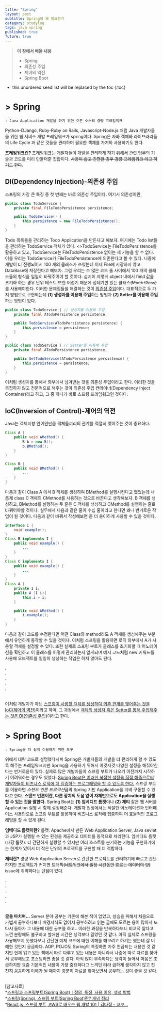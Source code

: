 ```yaml
---
title: "Spring"
layout: post
subtitle: Spring이 왜 필요한가
category: studylog
tags: java spring
published: true
future: true
---
```


> **이 장에서 배울 내용**
>
> * Spring
> * 의존성 주입
> * 제어의 역전
> * Spring Boot

<!--more-->

* this unordered seed list will be replaced by the toc
{:toc}

# > Spring
    : Java Application 개발을 하기 위한 오픈 소스의 경량 프레임워크

Python-DJango, Ruby-Ruby on Rails, Javascript-Node.js 처럼 Java 개발자들을 위한 웹 서비스 개발 프레임워크가 spring이다. Spring은 자바 객체와 라이브러리들의 Life Cycle 과 같은 것들을 관리하며 필요한 객체를 가져와 사용하기도 한다.

**프레임워크란?**
프레임워크는 개발자들이 개발을 편리하게 하기 위해서 관련 업무의 기술과 코드를 미리 만들어준 집합이다. ~~사용이 쉽고 간편한 경우 경량 프레임워크 라고 하기도 한다.~~

## DI(Dependency Injection)-의존성 주입
스프링의 가장 큰 특징 중 첫 번째는 바로 의존성 주입이다. 여기서 의존성이란, 
```java
public class TodoService {
    private final FileTodoPersistence persistence;

    public TodoService() {
        this.persistence = new FileTodoPersistence();
    }
}
```
Todo 목록들을 관리하는 Todo Application을 만든다고 해보자. 여기에는 Todo list들을 관리하는 TodoService 객체가 있다. <>TodoService는 FileTodoPersistence를 활용하고 있고, TodoService는 FileTodoPersistence 없이는 제 기능을 할 수 없다. 이를 우리는 TodoService가 FileTodoPersistence에 의존</u>한다고 볼 수 있다.
나중에 개발이 더 진행되어서 100 개의 클래스가 쓰였는데 이제 File에 저장하지 않고 DataBase에 저장한다고 해보자. 그럼 우리는 수 많은 코드 줄 사이에서 100 개의 클래스들의 형식을 일일히 바꿔주어야 할 것이다. 심지어 저렇게 object 내에서 field 값을 초기화 하는 경우 단위 테스트 또한 어렵기 때문에 껍데기만 있는 클래스~~(Mock Class)~~를 사용해야한다. 이러한 문제점들을 해결하는 것이 <u>의존성 주입</u>이다. 대표적으로 두 가지 방법으로 구현되는데 **(1) 생성자를 이용해 주입**하는 방법과 **(2) Setter를 이용해 주입** 하는 방법이 있다.
```java
public class TodoService { // 생성자를 이용해 주입
    private final ATodoPersistence persistence;

    public TodoService(ATodoPersistence persistence) {
        this.persistence = persistence;
    }
}
```
```java
public class TodoService { // Setter를 이용해 주입
    private final ATodoPersistence persistence;

    public SetTodoService(ATodoPersistence persistence) {
        this.persistence = persistence;
    }
}
```
이처럼 생성자를 통해서 외부에서 넘겨받는 것을 의존성 주입이라고 한다. 이러한 것을 복잡하지 않고 전문적으로 해주는 것이 의존성 주입 컨테이너(Dependency Inject Container)라고 하고, 그 중 하나가 바로 스프링 프레임워크인 것이다.

## IoC(Inversion of Control)-제어의 역전
Java는 객체지향 언어인만큼 객체들끼리의 관계를 적절히 맺어주는 것이 중요하다.
```java
Class A {
    public void AMethod() {
        B b = new B();
        b.BMethod();
    }
}

Class B {
    public void BMethod() {
        ...
    }
}
```
다음과 같이 Class A 에서 B 객체를 생성하여 BMethod를 실행시킨다고 했었는데 새롭게 class C 객체의 CMethod를 사용하는 것으로 바꾼다고 생각해보자. B 객체를 생성하고, BMethod를 실행하는 두 줄은 C 객체를 생성하고 CMethod를 실행하는 줄로 바뀌어야할 것이다. 실무에서 다음과 같은 줄이 수십 줄이라고 한다면 꽤나 번거로운 작업이 될 것이다. 다음과 같이 바꿔서 작성해보면 좀 더 용이하게 사용할 수 있을 것이다.
```java
interface I {
    void example();
}
Class B implements I {
    public void example() {
        ...
    }
}
Class C implements I {
    public void example() {
        ...
    }
}
Class A {
    private I i;
    public A (I i){
        this.i = i;
    }

    public void AMethod() {
        i.example();
    }
}
```
다음과 같이 코드를 수정한다면 어떤 Class의 method라도 A 객체를 생성해주는 부분에서 유연하게 동작할 수 있을 것이다. 이처럼 스프링을 활용하면 로직 외부에서 A가 사용할 객체를 설정할 수 있다.
또한 실제로 스프링 부트가 클래스를 초기화할 때 어노테이션을 확인하고 이 클래스를 어떻게 관리하는지 알게되며 예시 코드처럼 new 키워드를 사용해 오브젝트를 일일이 생성하는 작업은 하지 않아도 된다.

.<br/>
.<br/>
.<br/>
.<br/>
.<br/><br/>

이처럼 개발자가 아닌 <u>스프링이 사용할 객체를 생성하여 의존 관계를 맺어주는 것을 IoC(제어의 역전)</u>이라고 하며, 그 과정에서 <u>객체의 생성자 혹은 Setter를 통해 주입해주는 것은 DI(의존성 주입)</u>이라고 한다.


# > Spring Boot
    : Spring을 더 쉽게 이용하기 위한 도구
위에서 대략 코드로 설명했다시피 Spring은 개발자들의 개발을 더 편리하게 할 수 있도록 해주는 프레임워크지만 Spring을 사용하기 위해서 이것저것 다양한 설정을 해줘야한다는 번거로움이 있다. 실제로 많은 개발자들이 스프링 부트가 나오기 이전까지 시작하기 어려워하는 경우도 있었다. <u>Spring Boot은 이러한 복잡한 설정을 직접 해줌으로써 개발자들이 비즈니스 로직에 더 집중하는 프로그래밍을 할 수 있도록 한다.</u>
스프링 부트를 이용하면 *스탠드 언론 프로덕션*급의 Spring 기반 Application을 쉬베 구동할 수 있다고 한다. **스탠드 언론이란, 다른 장치의 도움 없이 자체만으로도 Application을 실행할 수 있는 것을 말한다.** Spring Boot는 **(1) 임베디드 톰캣**이나 **(2) 제티** 같은 웹 서버를 Application 실행 시 함꼐 설정해준다. 개발자 입장에서는 적절한 어노테이션과 인터페이스 사용만으로 스프링 부트를 활용하여 비즈니스 로직에 집중하여 더 효율적인 프로그래밍을 할 수 있게 된다.

**임베디드 톰캣이란?**
톰캣: Apache에서 만든 Web Application Server, Java sevlet과 JSP가 실행될 수 있는 환경을 제공하고 데이터를 동적으로 처리한다.
임베디드 톰캣(내장 톰캣): 더 간단하게 실행할 수 있지만 여러 호스트를 분기하는 기능을 구현하기에는 한계가 있어서 더 작은 단위의 프로젝트를 구현할 때 더 적합하다.

**제티란?**
경량 Web Application Server로 간단한 프로젝트를 관리하기에 빠르고 간단하지만 프로젝트가 커지면 트래픽~~(네트워크에서 일정 시간동안 흐르는 데이터의 양)~~ issue에 취약하다는 단점이 있다.

.<br/>
.<br/>
.<br/>
.<br/>
.<br/><br/>


**글을 마치며...**
Server 분야 공부는 기존에 해본 적이 없었고, 실습을 위해서 처음으로 가볍게 공부하다보니 배경지식도 없어서 공부하려고 읽는 글에도 모르는 용어 많아서 또 다시 돌아가 그 내용에 대한 공부를 하고.. 이러한 과정을 반복하다보니 비교적 짧다고 느낀 분량에도 불구하고 할애한 시간은 생각보다 길었던 것 같다.
아직 실제로 스프링을 사용해보지 못했다보니 간단한 예제 코드에 대한 이해를 해보려고 하기는 했는데 잘 이해한 것인지 궁금하다.
AOP, POJO도 Spring의 특징하면 자주 언급되는 내용인 것 같지만 현재 읽고 있는 책에서 따로 다루고 있는 내용은 아니라서 나중에 따로 자료를 찾아서 공부해보고 포스팅하면 좋을 것 같다.
아직 많이 부족하다는 생각이 들어서 마음은 조급하지만 요즘 기본적인 내용이 가장 중요하다고 느끼던 터라 급하게 생각하지 않고 천천히 꼼꼼하게 이해가 될 때까지 충분히 자료를 찾아보면서 공부하는 것이 좋을 것 같다.<br/><br/>

[참고자료]
<br/>
*[스프링과 스프링부트(Spring Boot)ㅣ정의, 특징, 사용 이유, 생성 방법](https://www.codestates.com/blog/content/%EC%8A%A4%ED%94%84%EB%A7%81-%EC%8A%A4%ED%94%84%EB%A7%81%EB%B6%80%ED%8A%B8)  
*[스프링(Spring), 스프링 부트(Spring Boot)란? 개념 정리](https://melonicedlatte.com/2021/07/11/174700.html)  
*[React.js, 스프링 부트, AWS로 배우는 웹 개발 101 | 김다정 - 교보...](https://product.kyobobook.co.kr/detail/S000001805062)